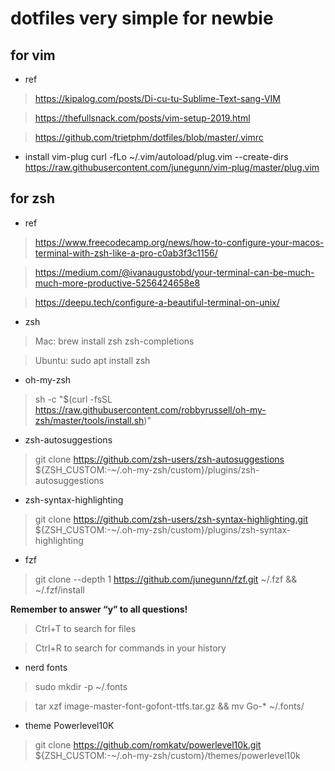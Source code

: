 # dotfiles very simple for newbie

## for vim

* ref

> https://kipalog.com/posts/Di-cu-tu-Sublime-Text-sang-VIM

> https://thefullsnack.com/posts/vim-setup-2019.html

> https://github.com/trietphm/dotfiles/blob/master/.vimrc

* install vim-plug
curl -fLo ~/.vim/autoload/plug.vim --create-dirs https://raw.githubusercontent.com/junegunn/vim-plug/master/plug.vim

## for zsh

* ref

> https://www.freecodecamp.org/news/how-to-configure-your-macos-terminal-with-zsh-like-a-pro-c0ab3f3c1156/

> https://medium.com/@ivanaugustobd/your-terminal-can-be-much-much-more-productive-5256424658e8

> https://deepu.tech/configure-a-beautiful-terminal-on-unix/

* zsh

> Mac: brew install zsh zsh-completions

> Ubuntu: sudo apt install zsh

* oh-my-zsh

> sh -c "$(curl -fsSL https://raw.githubusercontent.com/robbyrussell/oh-my-zsh/master/tools/install.sh)"

* zsh-autosuggestions

> git clone https://github.com/zsh-users/zsh-autosuggestions ${ZSH_CUSTOM:-~/.oh-my-zsh/custom}/plugins/zsh-autosuggestions

* zsh-syntax-highlighting

> git clone https://github.com/zsh-users/zsh-syntax-highlighting.git ${ZSH_CUSTOM:-~/.oh-my-zsh/custom}/plugins/zsh-syntax-highlighting

* fzf

> git clone --depth 1 https://github.com/junegunn/fzf.git ~/.fzf && ~/.fzf/install

**Remember to answer “y” to all questions!**

> Ctrl+T to search for files

> Ctrl+R to search for commands in your history

* nerd fonts

> sudo mkdir -p ~/.fonts

> tar xzf image-master-font-gofont-ttfs.tar.gz && mv Go-* ~/.fonts/

* theme Powerlevel10K

> git clone https://github.com/romkatv/powerlevel10k.git ${ZSH_CUSTOM:-~/.oh-my-zsh/custom}/themes/powerlevel10k
